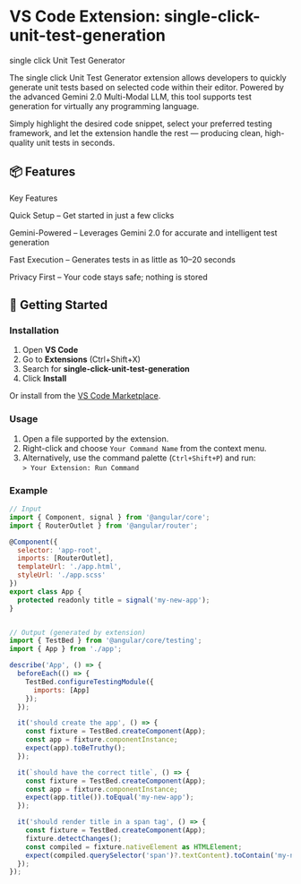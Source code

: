 # VS Code Extension: single-click-unit-test-generation

single click  Unit Test Generator

The single click  Unit Test Generator extension allows developers to quickly generate unit tests based on selected code within their editor. Powered by the advanced Gemini 2.0 Multi-Modal LLM, this tool supports test generation for virtually any programming language.

Simply highlight the desired code snippet, select your preferred testing framework, and let the extension handle the rest — producing clean, high-quality unit tests in seconds.



## 📦 Features 
Key Features

Quick Setup – Get started in just a few clicks

Gemini-Powered – Leverages Gemini 2.0 for accurate and intelligent test generation

Fast Execution – Generates tests in as little as 10–20 seconds

Privacy First – Your code stays safe; nothing is stored


## 🚀 Getting Started

### Installation

1. Open **VS Code**
2. Go to **Extensions** (Ctrl+Shift+X)
3. Search for **single-click-unit-test-generation**
4. Click **Install**

Or install from the [VS Code Marketplace](https://marketplace.visualstudio.com/).

### Usage

1. Open a file supported by the extension.
2. Right-click and choose `Your Command Name` from the context menu.
3. Alternatively, use the command palette (`Ctrl+Shift+P`) and run:  
   `> Your Extension: Run Command`

### Example

```js
// Input
import { Component, signal } from '@angular/core';
import { RouterOutlet } from '@angular/router';

@Component({
  selector: 'app-root',
  imports: [RouterOutlet],
  templateUrl: './app.html',
  styleUrl: './app.scss'
})
export class App {
  protected readonly title = signal('my-new-app');
}


// Output (generated by extension)
import { TestBed } from '@angular/core/testing';
import { App } from './app';

describe('App', () => {
  beforeEach(() => {
    TestBed.configureTestingModule({
      imports: [App]
    });
  });

  it('should create the app', () => {
    const fixture = TestBed.createComponent(App);
    const app = fixture.componentInstance;
    expect(app).toBeTruthy();
  });

  it(`should have the correct title`, () => {
    const fixture = TestBed.createComponent(App);
    const app = fixture.componentInstance;
    expect(app.title()).toEqual('my-new-app');
  });

  it('should render title in a span tag', () => {
    const fixture = TestBed.createComponent(App);
    fixture.detectChanges();
    const compiled = fixture.nativeElement as HTMLElement;
    expect(compiled.querySelector('span')?.textContent).toContain('my-new-app');
  });
});     
